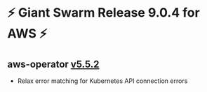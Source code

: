 # :zap: Giant Swarm Release 9.0.4 for AWS :zap:

## aws-operator [v5.5.2](https://github.com/giantswarm/aws-operator/releases/tag/v5.5.2)

- Relax error matching for Kubernetes API connection errors
